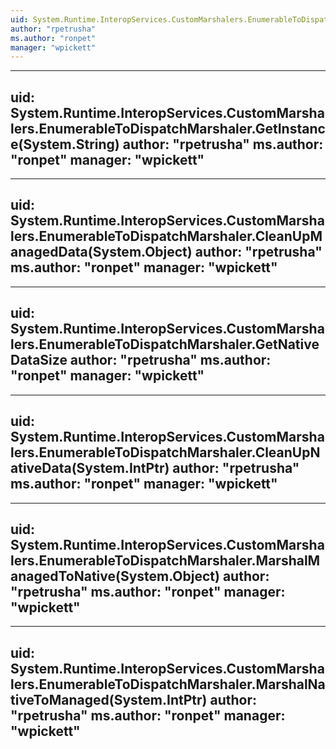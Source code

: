 ```yaml
---
uid: System.Runtime.InteropServices.CustomMarshalers.EnumerableToDispatchMarshaler
author: "rpetrusha"
ms.author: "ronpet"
manager: "wpickett"
---
```


---
uid: System.Runtime.InteropServices.CustomMarshalers.EnumerableToDispatchMarshaler.GetInstance(System.String)
author: "rpetrusha"
ms.author: "ronpet"
manager: "wpickett"
---

---
uid: System.Runtime.InteropServices.CustomMarshalers.EnumerableToDispatchMarshaler.CleanUpManagedData(System.Object)
author: "rpetrusha"
ms.author: "ronpet"
manager: "wpickett"
---

---
uid: System.Runtime.InteropServices.CustomMarshalers.EnumerableToDispatchMarshaler.GetNativeDataSize
author: "rpetrusha"
ms.author: "ronpet"
manager: "wpickett"
---

---
uid: System.Runtime.InteropServices.CustomMarshalers.EnumerableToDispatchMarshaler.CleanUpNativeData(System.IntPtr)
author: "rpetrusha"
ms.author: "ronpet"
manager: "wpickett"
---

---
uid: System.Runtime.InteropServices.CustomMarshalers.EnumerableToDispatchMarshaler.MarshalManagedToNative(System.Object)
author: "rpetrusha"
ms.author: "ronpet"
manager: "wpickett"
---

---
uid: System.Runtime.InteropServices.CustomMarshalers.EnumerableToDispatchMarshaler.MarshalNativeToManaged(System.IntPtr)
author: "rpetrusha"
ms.author: "ronpet"
manager: "wpickett"
---
